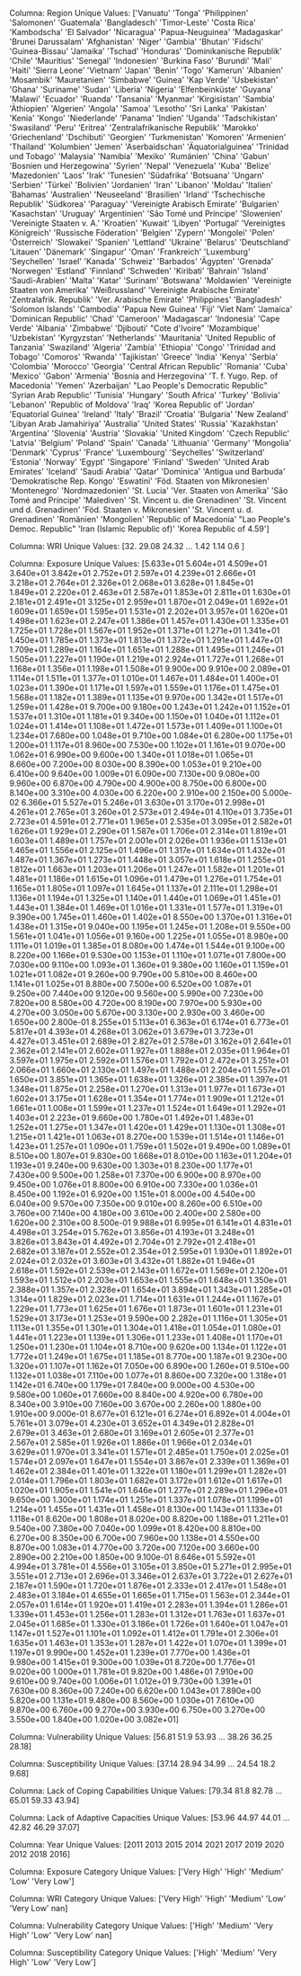 Columna: Region
Unique Values:
['Vanuatu' 'Tonga' 'Philippinen' 'Salomonen' 'Guatemala' 'Bangladesch'
 'Timor-Leste' 'Costa Rica' 'Kambodscha' 'El Salvador' 'Nicaragua'
 'Papua-Neuguinea' 'Madagaskar' 'Brunei Darussalam' 'Afghanistan' 'Niger'
 'Gambia' 'Bhutan' 'Fidschi' 'Guinea-Bissau' 'Jamaika' 'Tschad' 'Honduras'
 'Dominikanische Republik' 'Chile' 'Mauritius' 'Senegal' 'Indonesien'
 'Burkina Faso' 'Burundi' 'Mali' 'Haiti' 'Sierra Leone' 'Vietnam' 'Japan'
 'Benin' 'Togo' 'Kamerun' 'Albanien' 'Mosambik' 'Mauretanien' 'Simbabwe'
 'Guinea' 'Kap Verde' 'Usbekistan' 'Ghana' 'Suriname' 'Sudan' 'Liberia'
 'Nigeria' 'Elfenbeinküste' 'Guyana' 'Malawi' 'Ecuador' 'Ruanda'
 'Tansania' 'Myanmar' 'Kirgisistan' 'Sambia' 'Äthiopien' 'Algerien'
 'Angola' 'Samoa' 'Lesotho' 'Sri Lanka' 'Pakistan' 'Kenia' 'Kongo'
 'Niederlande' 'Panama' 'Indien' 'Uganda' 'Tadschikistan' 'Swasiland'
 'Peru' 'Eritrea' 'Zentralafrikanische Republik' 'Marokko' 'Griechenland'
 'Dschibuti' 'Georgien' 'Turkmenistan' 'Komoren' 'Armenien' 'Thailand'
 'Kolumbien' 'Jemen' 'Aserbaidschan' 'Äquatorialguinea'
 'Trinidad und Tobago' 'Malaysia' 'Namibia' 'Mexiko' 'Rumänien' 'China'
 'Gabun' 'Bosnien und Herzegowina' 'Syrien' 'Nepal' 'Venezuela' 'Kuba'
 'Belize' 'Mazedonien' 'Laos' 'Irak' 'Tunesien' 'Südafrika' 'Botsuana'
 'Ungarn' 'Serbien' 'Türkei' 'Bolivien' 'Jordanien' 'Iran' 'Libanon'
 'Moldau' 'Italien' 'Bahamas' 'Australien' 'Neuseeland' 'Brasilien'
 'Irland' 'Tschechische Republik' 'Südkorea' 'Paraguay'
 'Vereinigte Arabisch Emirate' 'Bulgarien' 'Kasachstan' 'Uruguay'
 'Argentinien' 'São Tomé und Príncipe' 'Slowenien'
 'Vereinigte Staaten v. A.' 'Kroatien' 'Kuwait' 'Libyen' 'Portugal'
 'Vereinigtes Königreich' 'Russische Föderation' 'Belgien' 'Zypern'
 'Mongolei' 'Polen' 'Österreich' 'Slowakei' 'Spanien' 'Lettland' 'Ukraine'
 'Belarus' 'Deutschland' 'Litauen' 'Dänemark' 'Singapur' 'Oman'
 'Frankreich' 'Luxemburg' 'Seychellen' 'Israel' 'Kanada' 'Schweiz'
 'Barbados' 'Ägypten' 'Grenada' 'Norwegen' 'Estland' 'Finnland' 'Schweden'
 'Kiribati' 'Bahrain' 'Island' 'Saudi-Arabien' 'Malta' 'Katar' 'Surinam'
 'Botswana' 'Moldawien' 'Vereinigte Staaten von Amerika' 'Weißrussland'
 'Vereinigte Arabische Emirate' 'Zentralafrik. Republik'
 'Ver. Arabische Emirate' 'Philippines' 'Bangladesh' 'Solomon Islands'
 'Cambodia' 'Papua New Guinea' 'Fiji' 'Viet Nam' 'Jamaica'
 'Dominican Republic' 'Chad' 'Cameroon' 'Madagascar' 'Indonesia'
 'Cape Verde' 'Albania' 'Zimbabwe' 'Djibouti' "Cote d'Ivoire" 'Mozambique'
 'Uzbekistan' 'Kyrgyzstan' 'Netherlands' 'Mauritania'
 'United Republic of Tanzania' 'Swaziland' 'Algeria' 'Zambia' 'Ethiopia'
 'Congo' 'Trinidad and Tobago' 'Comoros' 'Rwanda' 'Tajikistan' 'Greece'
 'India' 'Kenya' 'Serbia' 'Colombia' 'Morocco' 'Georgia'
 'Central African Republic' 'Romania' 'Cuba' 'Mexico' 'Gabon' 'Armenia'
 'Bosnia and Herzegovina' 'T. f. Yugo. Rep. of Macedonia' 'Yemen'
 'Azerbaijan' "Lao People's Democratic Republic" 'Syrian Arab Republic'
 'Tunisia' 'Hungary' 'South Africa' 'Turkey' 'Bolivia' 'Lebanon'
 'Republic of Moldova' 'Iraq' 'Korea Republic of' 'Jordan'
 'Equatorial Guinea' 'Ireland' 'Italy' 'Brazil' 'Croatia' 'Bulgaria'
 'New Zealand' 'Libyan Arab Jamahiriya' 'Australia' 'United States'
 'Russia' 'Kazakhstan' 'Argentina' 'Slovenia' 'Austria' 'Slovakia'
 'United Kingdom' 'Czech Republic' 'Latvia' 'Belgium' 'Poland' 'Spain'
 'Canada' 'Lithuania' 'Germany' 'Mongolia' 'Denmark' 'Cyprus' 'France'
 'Luxembourg' 'Seychelles' 'Switzerland' 'Estonia' 'Norway' 'Egypt'
 'Singapore' 'Finland' 'Sweden' 'United Arab Emirates' 'Iceland'
 'Saudi Arabia' 'Qatar' 'Dominica' 'Antigua und Barbuda'
 'Demokratische Rep. Kongo' 'Eswatini' 'Föd. Staaten von Mikronesien'
 'Montenegro' 'Nordmazedonien' 'St. Lucia' 'Ver. Staaten von Amerika'
 'São Tomé and Príncipe' 'Malediven' 'St. Vincent u. die Grenadinen'
 'St. Vincent und d. Grenadinen' 'Föd. Staaten v. Mikronesien'
 'St. Vincent u. d. Grenadinen' 'Romänien' 'Mongolien'
 'Republic of Macedonia' "Lao People's Democ. Republic"
 'Iran (Islamic Republic of)' 'Korea Republic of 4.59']

Columna: WRI
Unique Values:
[32.   29.08 24.32 ...  1.42  1.14  0.6 ]

Columna: Exposure
Unique Values:
[5.633e+01 5.604e+01 4.509e+01 3.640e+01 3.842e+01 2.752e+01 2.597e+01
 4.239e+01 2.666e+01 3.218e+01 2.764e+01 2.326e+01 2.068e+01 3.628e+01
 1.845e+01 1.849e+01 2.220e+01 2.463e+01 2.587e+01 1.853e+01 2.811e+01
 1.630e+01 2.181e+01 2.491e+01 3.125e+01 2.959e+01 1.870e+01 2.049e+01
 1.692e+01 1.609e+01 1.659e+01 1.595e+01 1.531e+01 2.202e+01 3.957e+01
 1.620e+01 1.498e+01 1.623e+01 2.247e+01 1.386e+01 1.457e+01 1.430e+01
 1.335e+01 1.725e+01 1.728e+01 1.567e+01 1.952e+01 1.371e+01 1.271e+01
 1.341e+01 1.450e+01 1.785e+01 1.373e+01 1.813e+01 1.372e+01 1.291e+01
 1.447e+01 1.709e+01 1.289e+01 1.164e+01 1.651e+01 1.288e+01 1.495e+01
 1.246e+01 1.505e+01 1.227e+01 1.190e+01 1.219e+01 2.924e+01 1.727e+01
 1.268e+01 1.168e+01 1.356e+01 1.198e+01 1.508e+01 9.900e+00 9.910e+00
 2.089e+01 1.114e+01 1.511e+01 1.377e+01 1.010e+01 1.467e+01 1.484e+01
 1.400e+01 1.023e+01 1.390e+01 1.171e+01 1.597e+01 1.559e+01 1.176e+01
 1.475e+01 1.568e+01 1.182e+01 1.389e+01 1.135e+01 9.970e+00 1.342e+01
 1.517e+01 1.259e+01 1.428e+01 9.700e+00 9.180e+00 1.243e+01 1.242e+01
 1.152e+01 1.537e+01 1.310e+01 1.181e+01 9.340e+00 1.150e+01 1.040e+01
 1.112e+01 1.024e+01 1.414e+01 1.108e+01 1.472e+01 1.573e+01 1.409e+01
 1.100e+01 1.234e+01 7.680e+00 1.048e+01 9.710e+00 1.084e+01 6.280e+00
 1.175e+01 1.200e+01 1.117e+01 8.960e+00 7.530e+00 1.102e+01 1.161e+01
 9.070e+00 1.062e+01 6.990e+00 9.600e+00 1.340e+01 1.018e+01 1.065e+01
 8.660e+00 7.200e+00 8.030e+00 8.390e+00 1.053e+01 9.210e+00 6.410e+00
 9.640e+00 1.009e+01 6.090e+00 7.130e+00 9.080e+00 9.960e+00 6.870e+00
 4.790e+00 4.900e+00 8.750e+00 6.800e+00 8.140e+00 3.310e+00 4.030e+00
 6.220e+00 2.910e+00 2.150e+00 5.000e-02 6.366e+01 5.527e+01 5.246e+01
 3.630e+01 3.170e+01 2.998e+01 4.261e+01 2.765e+01 3.260e+01 2.573e+01
 2.494e+01 4.110e+01 3.735e+01 2.723e+01 4.591e+01 2.771e+01 1.965e+01
 2.535e+01 3.095e+01 2.582e+01 1.626e+01 1.929e+01 2.290e+01 1.587e+01
 1.706e+01 2.314e+01 1.819e+01 1.603e+01 1.489e+01 1.757e+01 2.001e+01
 2.026e+01 1.936e+01 1.513e+01 1.465e+01 1.556e+01 2.125e+01 1.496e+01
 1.317e+01 1.634e+01 1.432e+01 1.487e+01 1.367e+01 1.273e+01 1.448e+01
 3.057e+01 1.618e+01 1.255e+01 1.812e+01 1.663e+01 1.203e+01 1.206e+01
 1.247e+01 1.582e+01 1.201e+01 1.481e+01 1.186e+01 1.615e+01 1.096e+01
 1.479e+01 1.276e+01 1.754e+01 1.165e+01 1.805e+01 1.097e+01 1.645e+01
 1.137e+01 2.111e+01 1.298e+01 1.136e+01 1.194e+01 1.325e+01 1.140e+01
 1.440e+01 1.069e+01 1.451e+01 1.443e+01 1.384e+01 1.469e+01 1.016e+01
 1.331e+01 1.577e+01 1.319e+01 9.390e+00 1.745e+01 1.460e+01 1.402e+01
 8.550e+00 1.370e+01 1.316e+01 1.438e+01 1.315e+01 9.040e+00 1.195e+01
 1.245e+01 1.208e+01 9.550e+00 1.561e+01 1.041e+01 1.056e+01 9.160e+00
 1.225e+01 1.055e+01 8.980e+00 1.111e+01 1.019e+01 1.385e+01 8.080e+00
 1.474e+01 1.544e+01 9.100e+00 8.220e+00 1.166e+01 9.530e+00 1.153e+01
 1.110e+01 1.071e+01 7.800e+00 7.030e+00 9.110e+00 1.093e+01 1.360e+01
 9.380e+00 1.160e+01 1.159e+01 1.021e+01 1.082e+01 9.260e+00 9.790e+00
 5.810e+00 8.460e+00 1.141e+01 1.025e+01 8.880e+00 7.500e+00 6.520e+00
 1.087e+01 9.250e+00 7.440e+00 9.120e+00 9.560e+00 5.990e+00 7.230e+00
 7.820e+00 8.580e+00 4.720e+00 8.190e+00 7.970e+00 5.930e+00 4.270e+00
 3.050e+00 5.670e+00 3.130e+00 2.930e+00 3.460e+00 1.650e+00 2.800e-01
 8.255e+01 5.113e+01 6.363e+01 6.174e+01 6.773e+01 5.817e+01 4.393e+01
 4.268e+01 3.062e+01 3.679e+01 3.723e+01 4.427e+01 3.451e+01 2.689e+01
 2.827e+01 2.578e+01 3.162e+01 2.641e+01 2.362e+01 2.141e+01 2.602e+01
 1.927e+01 1.888e+01 2.035e+01 1.964e+01 3.597e+01 1.975e+01 2.592e+01
 1.576e+01 1.792e+01 2.472e+01 3.251e+01 2.066e+01 1.660e+01 2.130e+01
 1.497e+01 1.488e+01 2.204e+01 1.557e+01 1.650e+01 3.851e+01 1.365e+01
 1.638e+01 1.326e+01 2.385e+01 1.397e+01 1.348e+01 1.875e+01 2.258e+01
 1.270e+01 1.313e+01 1.977e+01 1.673e+01 1.602e+01 3.175e+01 1.628e+01
 1.354e+01 1.774e+01 1.909e+01 1.212e+01 1.661e+01 1.008e+01 1.599e+01
 1.237e+01 1.524e+01 1.649e+01 1.292e+01 1.403e+01 2.223e+01 9.660e+00
 1.780e+01 1.492e+01 1.483e+01 1.252e+01 1.275e+01 1.347e+01 1.420e+01
 1.429e+01 1.130e+01 1.308e+01 1.215e+01 1.421e+01 1.063e+01 8.270e+00
 1.539e+01 1.514e+01 1.146e+01 1.423e+01 1.257e+01 1.090e+01 1.759e+01
 1.502e+01 9.490e+00 1.089e+01 8.510e+00 1.807e+01 9.830e+00 1.668e+01
 8.010e+00 1.163e+01 1.204e+01 1.193e+01 9.240e+00 9.630e+00 1.303e+01
 8.230e+00 1.177e+01 7.430e+00 9.500e+00 1.258e+01 7.370e+00 6.900e+00
 8.970e+00 9.450e+00 1.076e+01 8.800e+00 6.910e+00 7.330e+00 1.036e+01
 8.450e+00 1.192e+01 6.920e+00 1.151e+01 8.000e+00 4.540e+00 6.040e+00
 9.570e+00 7.350e+00 9.010e+00 8.260e+00 6.510e+00 3.760e+00 7.140e+00
 4.180e+00 3.610e+00 2.400e+00 2.580e+00 1.620e+00 2.310e+00 8.500e-01
 9.988e+01 6.995e+01 6.141e+01 4.831e+01 4.498e+01 3.254e+01 5.762e+01
 3.856e+01 4.193e+01 3.248e+01 3.826e+01 3.843e+01 4.492e+01 2.704e+01
 2.792e+01 2.418e+01 2.682e+01 3.187e+01 2.552e+01 2.354e+01 2.595e+01
 1.930e+01 1.892e+01 2.024e+01 2.032e+01 3.603e+01 3.432e+01 1.882e+01
 1.946e+01 2.618e+01 1.592e+01 2.539e+01 2.143e+01 1.672e+01 1.569e+01
 2.120e+01 1.593e+01 1.512e+01 2.203e+01 1.653e+01 1.555e+01 1.648e+01
 1.350e+01 2.388e+01 1.357e+01 2.328e+01 1.654e+01 3.894e+01 1.343e+01
 1.285e+01 1.314e+01 1.829e+01 2.023e+01 1.714e+01 1.631e+01 1.244e+01
 1.167e+01 1.229e+01 1.773e+01 1.625e+01 1.676e+01 1.873e+01 1.601e+01
 1.231e+01 1.529e+01 3.173e+01 1.253e+01 9.590e+00 2.282e+01 1.116e+01
 1.305e+01 1.113e+01 1.355e+01 1.301e+01 1.304e+01 1.418e+01 1.054e+01
 1.080e+01 1.441e+01 1.223e+01 1.139e+01 1.306e+01 1.233e+01 1.408e+01
 1.170e+01 1.250e+01 1.230e+01 1.104e+01 8.710e+00 9.620e+00 1.134e+01
 1.122e+01 1.772e+01 1.249e+01 1.675e+01 1.185e+01 8.770e+00 1.187e+01
 9.230e+00 1.320e+01 1.107e+01 1.162e+01 7.050e+00 6.890e+00 1.260e+01
 9.510e+00 1.132e+01 1.038e+01 7.110e+00 1.077e+01 8.860e+00 7.320e+00
 1.318e+01 1.142e+01 6.740e+00 1.179e+01 7.840e+00 9.000e+00 4.530e+00
 9.580e+00 1.060e+01 7.660e+00 8.840e+00 4.920e+00 6.780e+00 8.340e+00
 3.910e+00 7.160e+00 3.670e+00 2.260e+00 1.880e+00 1.910e+00 9.000e-01
 8.677e+01 6.121e+01 6.274e+01 6.892e+01 4.004e+01 5.761e+01 3.079e+01
 4.230e+01 3.652e+01 4.349e+01 2.828e+01 2.679e+01 3.463e+01 2.680e+01
 3.169e+01 2.605e+01 2.377e+01 2.567e+01 2.585e+01 1.926e+01 1.886e+01
 1.966e+01 2.034e+01 3.629e+01 1.970e+01 3.341e+01 1.571e+01 2.485e+01
 1.750e+01 2.025e+01 1.574e+01 2.097e+01 1.647e+01 1.554e+01 3.867e+01
 2.339e+01 1.369e+01 1.462e+01 2.384e+01 1.401e+01 1.322e+01 1.180e+01
 1.299e+01 1.282e+01 2.014e+01 1.796e+01 1.803e+01 1.682e+01 3.172e+01
 1.612e+01 1.617e+01 1.020e+01 1.905e+01 1.541e+01 1.646e+01 1.277e+01
 2.289e+01 1.296e+01 9.650e+00 1.300e+01 1.174e+01 1.251e+01 1.337e+01
 1.078e+01 1.199e+01 1.214e+01 1.455e+01 1.431e+01 1.458e+01 8.130e+00
 1.143e+01 1.133e+01 1.118e+01 8.620e+00 1.808e+01 8.020e+00 8.820e+00
 1.188e+01 1.211e+01 9.540e+00 7.380e+00 7.040e+00 1.099e+01 8.420e+00
 8.810e+00 6.270e+00 8.350e+00 6.700e+00 7.960e+00 1.138e+01 4.550e+00
 8.870e+00 1.083e+01 4.770e+00 3.720e+00 7.120e+00 3.660e+00 2.890e+00
 2.210e+00 1.850e+00 9.100e-01 8.646e+01 5.592e+01 4.994e+01 3.781e+01
 4.556e+01 3.105e+01 3.850e+01 5.271e+01 2.995e+01 3.551e+01 2.713e+01
 2.696e+01 3.346e+01 2.637e+01 3.722e+01 2.627e+01 2.187e+01 1.590e+01
 1.720e+01 1.876e+01 2.333e+01 2.417e+01 1.548e+01 2.483e+01 3.184e+01
 4.655e+01 1.665e+01 1.715e+01 1.563e+01 2.344e+01 2.057e+01 1.614e+01
 1.920e+01 1.419e+01 2.283e+01 1.394e+01 1.286e+01 1.339e+01 1.453e+01
 1.256e+01 1.283e+01 1.312e+01 1.763e+01 1.637e+01 2.045e+01 1.685e+01
 1.330e+01 3.186e+01 1.726e+01 1.640e+01 1.047e+01 1.147e+01 1.527e+01
 1.101e+01 1.092e+01 1.412e+01 1.791e+01 2.306e+01 1.635e+01 1.463e+01
 1.353e+01 1.287e+01 1.422e+01 1.070e+01 1.399e+01 1.197e+01 9.990e+00
 1.452e+01 1.239e+01 7.770e+00 1.436e+01 9.980e+00 1.415e+01 9.300e+00
 1.039e+01 8.720e+00 1.776e+01 9.020e+00 1.000e+01 1.781e+01 9.820e+00
 1.486e+01 7.910e+00 9.610e+00 9.740e+00 1.006e+01 1.012e+01 9.730e+00
 1.391e+01 7.630e+00 8.360e+00 7.240e+00 6.620e+00 1.043e+01 7.890e+00
 5.820e+00 1.131e+01 9.480e+00 8.560e+00 1.030e+01 7.610e+00 9.870e+00
 6.760e+00 9.270e+00 3.930e+00 6.750e+00 3.270e+00 3.550e+00 1.840e+00
 1.020e+00 3.082e+01]

Columna: Vulnerability
Unique Values:
[56.81 51.9  53.93 ... 38.26 36.25 28.18]

Columna: Susceptibility
Unique Values:
[37.14 28.94 34.99 ... 24.54 18.2   9.68]

Columna: Lack of Coping Capabilities
Unique Values:
[79.34 81.8  82.78 ... 65.01 59.33 43.94]

Columna: Lack of Adaptive Capacities
Unique Values:
[53.96 44.97 44.01 ... 42.82 46.29 37.07]

Columna: Year
Unique Values:
[2011 2013 2015 2014 2021 2017 2019 2020 2012 2018 2016]

Columna: Exposure Category
Unique Values:
['Very High' 'High' 'Medium' 'Low' 'Very Low']

Columna: WRI Category
Unique Values:
['Very High' 'High' 'Medium' 'Low' 'Very Low' nan]

Columna: Vulnerability Category
Unique Values:
['High' 'Medium' 'Very High' 'Low' 'Very Low' nan]

Columna: Susceptibility Category
Unique Values:
['High' 'Medium' 'Very High' 'Low' 'Very Low']

